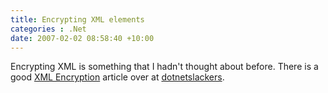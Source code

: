 ```yaml
---
title: Encrypting XML elements
categories : .Net
date: 2007-02-02 08:58:40 +10:00
---
```


Encrypting XML is something that I hadn't thought about before. There is a good [XML Encryption][0] article over at [dotnetslackers][1].

[0]: http://dotnetslackers.com/articles/xml/XMLEncryption.aspx
[1]: http://dotnetslackers.com/
